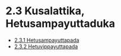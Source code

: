 # 2.3 Kusalattika, Hetusampayuttaduka

* [2.3.1 Hetusampayuttapada](2.3/2.3.1.md)
* [2.3.2 Hetuvippayuttapada](2.3/2.3.2.md)
